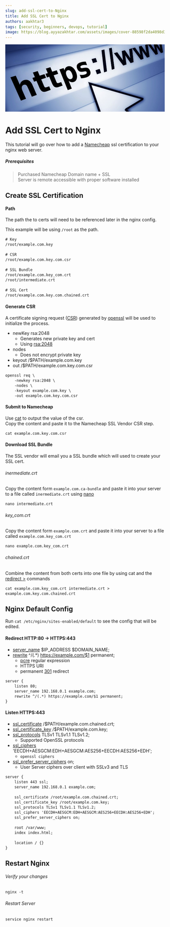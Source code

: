 ```yaml
---
slug: add-ssl-cert-to-Nginx
title: Add SSL Cert to Nginx
authors: aakhtar3
tags: [security, beginners, devops, tutorial]
image: https://blog.ayyazakhtar.com/assets/images/cover-88598f2da4098d358980808c4cb3c41a.jpeg
---
```


![cover](./cover.jpeg)

# Add SSL Cert to Nginx 

This tutorial will go over how to add a [Namecheap](http://namecheap.com) ssl certification to your nginx web server.

<!-- truncate -->

##### Prerequisites

> Purchased Namecheap Domain name + SSL  
Server is remote accessible with proper software installed


## Create SSL Certification

#### Path

The path the to certs will need to be referenced later in the nginx config.   

This example will be using `/root` as the path. 

```
# Key
/root/example.com.key

# CSR
/root/example.com.key.com.csr

# SSL Bundle
/root/example.com.key_com.crt
/root/intermediate.crt

# SSL Cert
/root/example.com.key.com.chained.crt
```

#### Generate CSR

A certificate signing request ([CSR](https://en.wikipedia.org/wiki/Certificate_signing_request)) generated by [openssl](https://www.openssl.org/docs/man1.0.2/man1/openssl-req.html) will be used to initialize the process.

- newKey rsa:2048
  - Generates new private key and cert
  - Using [rsa:2048](https://en.wikipedia.org/wiki/RSA_numbers#RSA-2048)
- nodes
  - Does not encrypt private key
- keyout /$PATH/example.com.key
- out /$PATH/example.com.key.com.csr

```
openssl req \
	-newkey rsa:2048 \ 
	-nodes \
	-keyout example.com.key \
	-out example.com.key.com.csr
```

#### Submit to Namecheap

Use [cat](https://en.wikipedia.org/wiki/Cat_(Unix)) to output the value of the csr.   
Copy the content and paste it to the Namecheap SSL Vendor CSR step.

```
cat example.com.key.com.csr
```

#### Download SSL Bundle

The SSL vendor will email you a SSL bundle which will used to create your SSL cert.

###### inermediate.crt

Copy the content form `example.com.ca-bundle` and paste it into your server to a file called `inermediate.crt` using [nano](https://www.howtogeek.com/howto/42980/the-beginners-guide-to-nano-the-linux-command-line-text-editor/)

```
nano intermediate.crt
```

###### key_com.crt

Copy the content form `example.com.crt` and paste it into your server to a file called `example.com.key_com.crt`

```
nano example.com.key_com.crt
```

###### chained.crt

Combine the content from both certs into one file by using cat and the [redirect >](https://www.gnu.org/software/bash/manual/html_node/Redirections.html) commands

```
cat example.com.key_com.crt intermediate.crt > example.com.key.com.chained.crt
```

## Nginx Default Config

Run `cat /etc/nginx/sites-enabled/default` to see the config that will be edited.

#### Redirect HTTP:80 -> HTTPS:443

- [server_name](http://nginx.org/en/docs/http/server_names.html) $IP_ADDRESS $DOMAIN_NAME;
- [rewrite](http://nginx.org/en/docs/http/ngx_http_rewrite_module.html) ^/(.*) https://example.com/$1 permanent;
  - [pcre](https://www.pcre.org/) regular expression
  - HTTPS URI
  - permanent [301](https://developer.mozilla.org/en-US/docs/Web/HTTP/Status/301) redirect

```
server {
	listen 80;
	server_name 192.168.0.1 example.com;
	rewrite ^/(.*) https://example.com/$1 permanent;
}
```

#### Listen HTTPS:443

- [ssl_certificate](http://nginx.org/en/docs/http/ngx_http_ssl_module.html#ssl_certificate) /$PATH/example.com.chained.crt;
- [ssl_certificate_key](http://nginx.org/en/docs/http/ngx_http_ssl_module.html#ssl_certificate_key) /$PATH/example.com.key;
- [ssl_protocols](http://nginx.org/en/docs/http/ngx_http_ssl_module.html#ssl_protocols) TLSv1 TLSv1.1 TLSv1.2;
  - Supported OpenSSL protocols
- [ssl_ciphers](http://nginx.org/en/docs/http/ngx_http_ssl_module.html#ssl_ciphers) 'EECDH+AESGCM:EDH+AESGCM:AES256+EECDH:AES256+EDH';
  - `openssl ciphers`
- [ssl_prefer_server_ciphers](http://nginx.org/en/docs/http/ngx_http_ssl_module.html#ssl_prefer_server_ciphers) on;
  - User Server ciphers over client with SSLv3 and TLS

```
server {
	listen 443 ssl;
	server_name 192.168.0.1 example.com;

	ssl_certificate /root/example.com.chained.crt;
	ssl_certificate_key /root/example.com.key;
	ssl_protocols TLSv1 TLSv1.1 TLSv1.2;
	ssl_ciphers 'EECDH+AESGCM:EDH+AESGCM:AES256+EECDH:AES256+EDH';
	ssl_prefer_server_ciphers on;

	root /var/www;
	index index.html;

	location / {}
}
```


## Restart Nginx

###### Verify your changes

```
nginx -t
```

###### Restart Server
```
service nginx restart
```